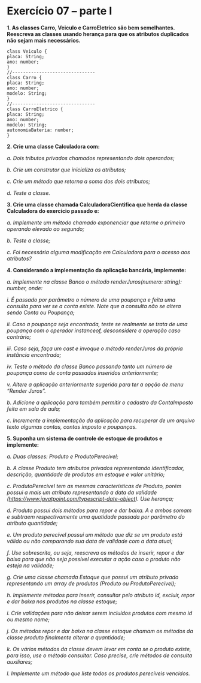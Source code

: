 # Exercício 07 – parte I

**1. As classes Carro, Veiculo e CarroEletrico são bem semelhantes. Reescreva as
classes usando herança para que os atributos duplicados não sejam mais
necessários.**

```
class Veiculo {
placa: String;
ano: number;
}
//-------------------------------
class Carro {
placa: String;
ano: number;
modelo: String;
}
//-------------------------------
class CarroEletrico {
placa: String;
ano: number;
modelo: String;
autonomiaBateria: number;
}

```

**2. Crie uma classe Calculadora com:**

*a. Dois tributos privados chamados representando dois operandos;*

*b. Crie um construtor que inicializa os atributos;*

*c. Crie um método que retorna a soma dos dois atributos;*

*d. Teste a classe.*

**3. Crie uma classe chamada CalculadoraCientifica que herda da classe Calculadora
do exercício passado e:**

*a. Implemente um método chamado exponenciar que retorne o primeiro
operando elevado ao segundo;*

*b. Teste a classe;*

*c. Foi necessária alguma modificação em Calculadora para o acesso aos atributos?*

**4. Considerando a implementação da aplicação bancária, implemente:**

*a. Implemente na classe Banco o método renderJuros(numero: string): number, onde:*

*i. É passado por parâmetro o número de uma poupança e feita uma
consulta para ver se a conta existe. Note que a consulta não se
altera sendo Conta ou Poupança;*

*ii. Caso a poupança seja encontrada, teste se realmente se trata de
uma poupança com o operador instanceof, desconsidere a
operação caso contrário;*

*iii. Caso seja, faça um cast e invoque o método renderJuros da própria
instância encontrada;*

*iv. Teste o método da classe Banco passando tanto um número de
poupança como de conta passados inseridos anteriormente;*

*v. Altere a aplicação anteriormente sugerida para ter a opção de menu
“Render Juros”.*

*b. Adicione a aplicação para também permitir o cadastro da ContaImposto
feita em sala de aula;*

*c. Incremente a implementação da aplicação para recuperar de um arquivo
texto algumas contas, contas imposto e poupanças.*

**5. Suponha um sistema de controle de estoque de produtos e implemente:**

*a. Duas classes: Produto e ProdutoPerecivel;*

*b. A classe Produto tem atributos privados representando identificador, descrição, quantidade de produtos em estoque e valor unitário;*

*c. ProdutoPerecivel tem as mesmas características de Produto, porém possui a mais um atributo representando a data da validade
(https://www.javatpoint.com/typescript-date-object). Use herança;*

*d. Produto possui dois métodos para repor e dar baixa. A e ambos somam e
subtraem respectivamente uma quatidade passada por parâmetro do atributo quantidade;*

*e. Um produto perecível possui um método que diz se um produto está válido
ou não comparando sua data de validade com a data atual;*

*f. Use sobrescrita, ou seja, reescreva os métodos de inserir, repor e dar baixa
para que não seja possível executar a ação caso o produto não esteja na validade;*

*g. Crie uma classe chamada Estoque que possui um atributo privado representando um array de produtos (Produto ou ProdutoPerecivel);*

*h. Implemente métodos para inserir, consultar pelo atributo id, excluir, repor e dar baixa nos produtos na classe estoque;*

*i. Crie validações para não deixar serem incluídos produtos com mesmo id ou mesmo nome;*

*j. Os métodos repor e dar baixa na classe estoque chamam os métodos da classe produto finalmente alterar a quantidade;*

*k. Os vários métodos da classe devem levar em conta se o produto existe,
para isso, use o método consultar. Caso precise, crie métodos de consulta auxiliares;*

*l. Implemente um método que liste todos os produtos perecíveis vencidos.*
